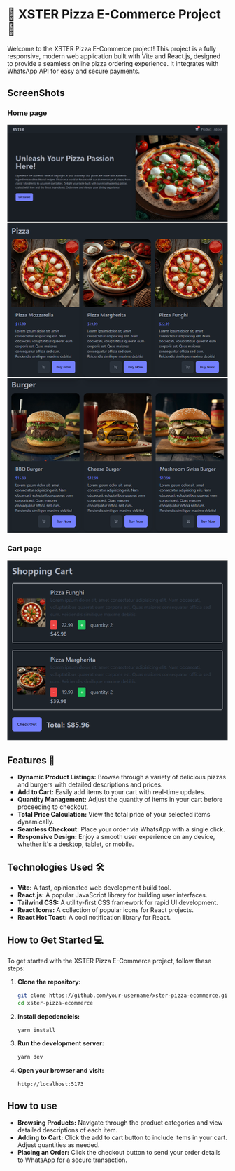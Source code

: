 # 🍕 XSTER Pizza E-Commerce Project 🍕

Welcome to the XSTER Pizza E-Commerce project! This project is a fully responsive, modern web application built with Vite and React.js, designed to provide a seamless online pizza ordering experience. It integrates with WhatsApp API for easy and secure payments.

## ScreenShots

### Home page

![Home - hero section](./screenshots/home-hero.png)
![Home - Products section 1](./screenshots/home-products1.png)
![Home - Products section 2](./screenshots/home-products2.png)

### Cart page

![Cart page](./screenshots/cart.png)

## Features 🚀

- **Dynamic Product Listings:** Browse through a variety of delicious pizzas and burgers with detailed descriptions and prices.
- **Add to Cart:** Easily add items to your cart with real-time updates.
- **Quantity Management:** Adjust the quantity of items in your cart before proceeding to checkout.
- **Total Price Calculation:** View the total price of your selected items dynamically.
- **Seamless Checkout:** Place your order via WhatsApp with a single click.
- **Responsive Design:** Enjoy a smooth user experience on any device, whether it's a desktop, tablet, or mobile.

## Technologies Used 🛠️

- **Vite:** A fast, opinionated web development build tool.
- **React.js:** A popular JavaScript library for building user interfaces.
- **Tailwind CSS:** A utility-first CSS framework for rapid UI development.
- **React Icons:** A collection of popular icons for React projects.
- **React Hot Toast:** A cool notification library for React.

## How to Get Started 💻

To get started with the XSTER Pizza E-Commerce project, follow these steps:

1. **Clone the repository:**
   ```sh
   git clone https://github.com/your-username/xster-pizza-ecommerce.git
   cd xster-pizza-ecommerce
   ```
2. **Install depedenciels:**
   ```sh
   yarn install
   ```
3. **Run the development server:**
   ```sh
   yarn dev
   ```
4. **Open your browser and visit:**
   ```arduino
   http://localhost:5173
   ```

## How to use

- **Browsing Products:** Navigate through the product categories and view detailed descriptions of each item.
- **Adding to Cart:** Click the add to cart button to include items in your cart. Adjust quantities as needed.
- **Placing an Order:** Click the checkout button to send your order details to WhatsApp for a secure transaction.
